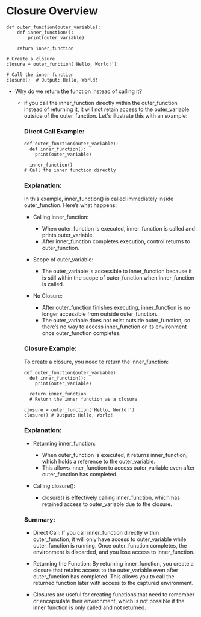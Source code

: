 # Closure Overview

```
def outer_function(outer_variable):
    def inner_function():
        print(outer_variable)

    return inner_function

# Create a closure
closure = outer_function('Hello, World!')

# Call the inner function
closure()  # Output: Hello, World!

```

- Why do we return the function instead of calling it?

  - if you call the inner_function directly within the outer_function instead of returning it, it will not retain access to the outer_variable outside of the outer_function. Let's illustrate this with an example:

    ### Direct Call Example:

    ```
    def outer_function(outer_variable):
      def inner_function():
        print(outer_variable)

      inner_function()
    # Call the inner function directly
    ```

    ### Explanation:

    In this example, inner_function() is called immediately inside outer_function. Here’s what happens:

    - Calling inner_function:

      - When outer_function is executed, inner_function is called and prints outer_variable.
      - After inner_function completes execution, control returns to outer_function.

    - Scope of outer_variable:

      - The outer_variable is accessible to inner_function because it is still within the scope of outer_function when inner_function is called.

    - No Closure:

      - After outer_function finishes executing, inner_function is no longer accessible from outside outer_function.
      - The outer_variable does not exist outside outer_function, so there’s no way to access inner_function or its environment once outer_function completes.

    ### Closure Example:

    To create a closure, you need to return the inner_function:

    ```
    def outer_function(outer_variable):
      def inner_function():
        print(outer_variable)

      return inner_function
      # Return the inner function as a closure

    closure = outer_function('Hello, World!')
    closure() # Output: Hello, World!
    ```

    ### Explanation:

    - Returning inner_function:

      - When outer_function is executed, it returns inner_function, which holds a reference to the outer_variable.
      - This allows inner_function to access outer_variable even after outer_function has completed.

    - Calling closure():

      - closure() is effectively calling inner_function, which has retained access to outer_variable due to the closure.

    ### Summary:

    - Direct Call: If you call inner_function directly within outer_function, it will only have access to outer_variable while outer_function is running. Once outer_function completes, the environment is discarded, and you lose access to inner_function.

    - Returning the Function: By returning inner_function, you create a closure that retains access to the outer_variable even after outer_function has completed. This allows you to call the returned function later with access to the captured environment.

    - Closures are useful for creating functions that need to remember or encapsulate their environment, which is not possible if the inner function is only called and not returned.
